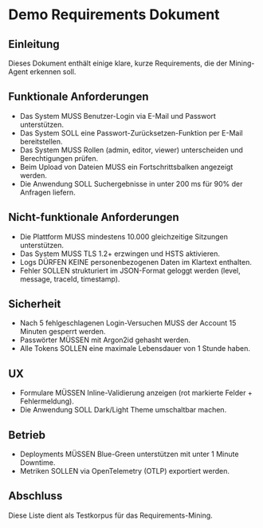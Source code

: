 # Demo Requirements Dokument

## Einleitung
Dieses Dokument enthält einige klare, kurze Requirements, die der Mining-Agent erkennen soll.

## Funktionale Anforderungen
- Das System MUSS Benutzer-Login via E-Mail und Passwort unterstützen.
- Das System SOLL eine Passwort-Zurücksetzen-Funktion per E-Mail bereitstellen.
- Das System MUSS Rollen (admin, editor, viewer) unterscheiden und Berechtigungen prüfen.
- Beim Upload von Dateien MUSS ein Fortschrittsbalken angezeigt werden.
- Die Anwendung SOLL Suchergebnisse in unter 200 ms für 90% der Anfragen liefern.

## Nicht-funktionale Anforderungen
- Die Plattform MUSS mindestens 10.000 gleichzeitige Sitzungen unterstützen.
- Das System MUSS TLS 1.2+ erzwingen und HSTS aktivieren.
- Logs DÜRFEN KEINE personenbezogenen Daten im Klartext enthalten.
- Fehler SOLLEN strukturiert im JSON-Format geloggt werden (level, message, traceId, timestamp).

## Sicherheit
- Nach 5 fehlgeschlagenen Login-Versuchen MUSS der Account 15 Minuten gesperrt werden.
- Passwörter MÜSSEN mit Argon2id gehasht werden.
- Alle Tokens SOLLEN eine maximale Lebensdauer von 1 Stunde haben.

## UX
- Formulare MÜSSEN Inline-Validierung anzeigen (rot markierte Felder + Fehlermeldung).
- Die Anwendung SOLL Dark/Light Theme umschaltbar machen.

## Betrieb
- Deployments MÜSSEN Blue-Green unterstützen mit unter 1 Minute Downtime.
- Metriken SOLLEN via OpenTelemetry (OTLP) exportiert werden.

## Abschluss
Diese Liste dient als Testkorpus für das Requirements-Mining.